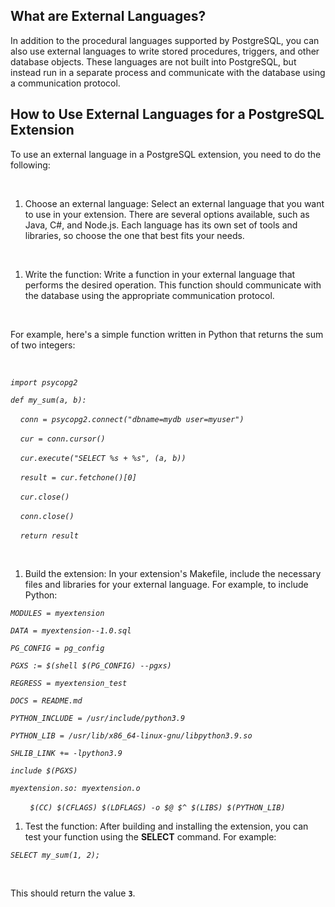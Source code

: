 <h2>What are External Languages?</h2>
<p>In addition to the procedural languages supported by PostgreSQL, you can also use external languages to write stored procedures, triggers, and other database objects. These languages are not built into PostgreSQL, but instead run in a separate process and communicate with the database using a communication protocol. </p>
<h2>How to Use External Languages for a PostgreSQL Extension</h2>
<p>To use an external language in a PostgreSQL extension, you need to do the following:</p>
<p>&nbsp;</p>
<ol>
<li>Choose an external language: Select an external language that you want to use in your extension. There are several options available, such as Java, C#, and Node.js. Each language has its own set of tools and libraries, so choose the one that best fits your needs.</li>
</ol>
<p>&nbsp;</p>
<ol>
<li>Write the function: Write a function in your external language that performs the desired operation. This function should communicate with the database using the appropriate communication protocol. &nbsp;</li>
</ol>
<p>&nbsp;</p>
<p>For example, here's a simple function written in Python that returns the sum of two integers: </p>
<p>&nbsp;</p>
<p><em><code>import psycopg2</code></em></p>
<p><em><code>def my_sum(a, b):</code></em></p>
<p><em>&nbsp;&nbsp;&nbsp;&nbsp;<code>conn = psycopg2.connect("dbname=mydb user=myuser")</code></em></p>
<p><em>&nbsp;&nbsp;&nbsp;&nbsp;<code>cur = conn.cursor()</code></em></p>
<p><em>&nbsp;&nbsp;&nbsp;&nbsp;<code>cur.execute("SELECT %s + %s", (a, b))</code></em></p>
<p><em>&nbsp;&nbsp;&nbsp;&nbsp;<code>result = cur.fetchone()[0]</code></em></p>
<p><em>&nbsp;&nbsp;&nbsp;&nbsp;<code>cur.close()</code></em></p>
<p><em>&nbsp;&nbsp;&nbsp;&nbsp;<code>conn.close()</code></em></p>
<p><em>&nbsp;&nbsp;&nbsp;&nbsp;<code>return result</code></em></p>
<p>&nbsp;</p>
<ol>
<li>Build the extension: In your extension's Makefile, include the necessary files and libraries for your external language. For example, to include Python:</li>
</ol>
<p><em><code>MODULES = myextension</code></em></p>
<p><em><code>DATA = myextension--1.0.sql</code></em></p>
<p><em><code>PG_CONFIG = pg_config</code></em></p>
<p><em><code>PGXS := $(shell $(PG_CONFIG) --pgxs)</code></em></p>
<p><em><code>REGRESS = myextension_test</code></em></p>
<p><em><code>DOCS = README.md</code></em></p>
<p><em><code>PYTHON_INCLUDE = /usr/include/python3.9</code></em></p>
<p><em><code>PYTHON_LIB = /usr/lib/x86_64-linux-gnu/libpython3.9.so</code></em></p>
<p><em><code>SHLIB_LINK += -lpython3.9</code></em></p>
<p><em><code>include $(PGXS)</code></em></p>
<p><em><code>myextension.so: myextension.o</code></em></p>
<p><em>&nbsp;&nbsp;&nbsp;&nbsp;&nbsp;&nbsp;&nbsp;&nbsp;<code>$(CC) $(CFLAGS) $(LDFLAGS) -o $@ $^ $(LIBS) $(PYTHON_LIB)</code></em></p>
<ol>
<li>Test the function: After building and installing the extension, you can test your function using the&nbsp;<strong>SELECT</strong>&nbsp;command. For example:</li>
</ol>
<p><em><code>SELECT my_sum(1, 2);</code></em></p>
<p>&nbsp;</p>
<p>This should return the value&nbsp;<code><strong>3</strong></code>.</p>

